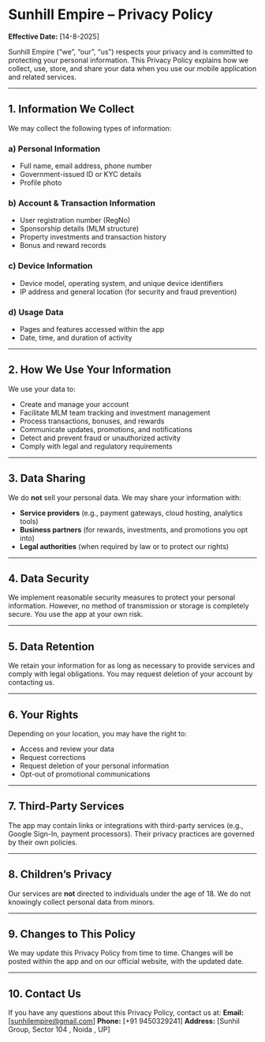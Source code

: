 
# **Sunhill Empire – Privacy Policy**

**Effective Date:** \[14-8-2025]

Sunhill Empire (“we”, “our”, “us”) respects your privacy and is committed to protecting your personal information. This Privacy Policy explains how we collect, use, store, and share your data when you use our mobile application and related services.

---

## **1. Information We Collect**

We may collect the following types of information:

### **a) Personal Information**

* Full name, email address, phone number
* Government-issued ID or KYC details
* Profile photo

### **b) Account & Transaction Information**

* User registration number (RegNo)
* Sponsorship details (MLM structure)
* Property investments and transaction history
* Bonus and reward records

### **c) Device Information**

* Device model, operating system, and unique device identifiers
* IP address and general location (for security and fraud prevention)

### **d) Usage Data**

* Pages and features accessed within the app
* Date, time, and duration of activity

---

## **2. How We Use Your Information**

We use your data to:

* Create and manage your account
* Facilitate MLM team tracking and investment management
* Process transactions, bonuses, and rewards
* Communicate updates, promotions, and notifications
* Detect and prevent fraud or unauthorized activity
* Comply with legal and regulatory requirements

---

## **3. Data Sharing**

We do **not** sell your personal data.
We may share your information with:

* **Service providers** (e.g., payment gateways, cloud hosting, analytics tools)
* **Business partners** (for rewards, investments, and promotions you opt into)
* **Legal authorities** (when required by law or to protect our rights)

---

## **4. Data Security**

We implement reasonable security measures to protect your personal information. However, no method of transmission or storage is completely secure. You use the app at your own risk.

---

## **5. Data Retention**

We retain your information for as long as necessary to provide services and comply with legal obligations. You may request deletion of your account by contacting us.

---

## **6. Your Rights**

Depending on your location, you may have the right to:

* Access and review your data
* Request corrections
* Request deletion of your personal information
* Opt-out of promotional communications

---

## **7. Third-Party Services**

The app may contain links or integrations with third-party services (e.g., Google Sign-In, payment processors). Their privacy practices are governed by their own policies.

---

## **8. Children’s Privacy**

Our services are **not** directed to individuals under the age of 18. We do not knowingly collect personal data from minors.

---

## **9. Changes to This Policy**

We may update this Privacy Policy from time to time. Changes will be posted within the app and on our official website, with the updated date.

---

## **10. Contact Us**

If you have any questions about this Privacy Policy, contact us at:
**Email:** \[[sunhilempire@gmail.com](mailto:sunhilempire@gmail.com)]
**Phone:** \[+91 9450329241]
**Address:** \[Sunhil Group, Sector 104 , Noida , UP]


